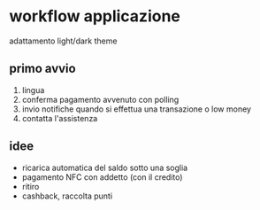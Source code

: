 # workflow applicazione
adattamento light/dark theme

## primo avvio
1. lingua
2. conferma pagamento avvenuto con polling
3. invio notifiche quando si effettua una transazione o low money
4. contatta l'assistenza


## idee
- ricarica automatica del saldo sotto una soglia 
- pagamento NFC con addetto (con il credito)
- ritiro
- cashback, raccolta punti
